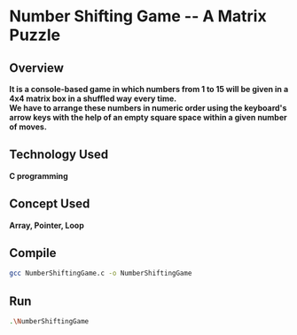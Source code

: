 # Number Shifting Game -- A Matrix Puzzle

## Overview
**It is a console-based game in which numbers from 1 to 15 will be given in a 4x4 matrix box in a shuffled way every time.**  
**We have to arrange these numbers in numeric order using the keyboard's arrow keys with the help of an empty square space within a given number of moves.**

## Technology Used
**C programming**

## Concept Used
**Array, Pointer, Loop**

## Compile
```sh
gcc NumberShiftingGame.c -o NumberShiftingGame
```

## Run
```sh
.\NumberShiftingGame
```







